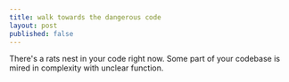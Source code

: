 ```yaml
---
title: walk towards the dangerous code
layout: post
published: false
---
```


There's a rats nest in your code right now. Some part of your codebase is mired
in complexity with unclear function. 
